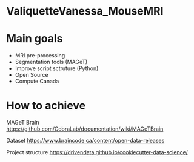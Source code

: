 # ValiquetteVanessa_MouseMRI

# Main goals
- MRI pre-processing 
- Segmentation tools (MAGeT)
- Improve script sctruture (Python)
- Open Source
- Compute Canada 

# How to achieve
MAGeT Brain
https://github.com/CobraLab/documentation/wiki/MAGeTBrain

Dataset
https://www.braincode.ca/content/open-data-releases

Project structure
https://drivendata.github.io/cookiecutter-data-science/
